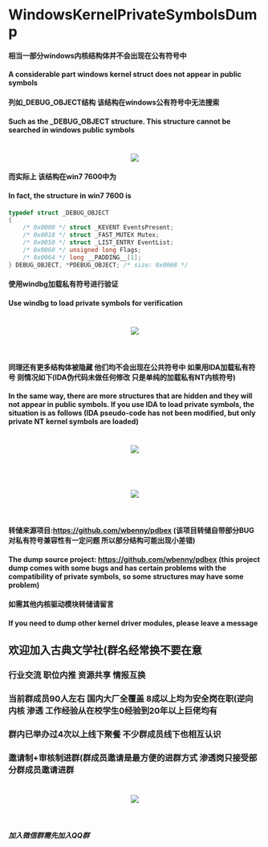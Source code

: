 # WindowsKernelPrivateSymbolsDump

#### 相当一部分windows内核结构体并不会出现在公有符号中

#### A considerable part windows kernel struct does not appear in public symbols

#### 列如_DEBUG_OBJECT结构 该结构在windows公有符号中无法搜索

#### Such as the _DEBUG_OBJECT structure. This structure cannot be searched in windows public symbols

<h1 align="center">
	<img src="1.png" >
</h1>

#### 而实际上 该结构在win7 7600中为

#### In fact, the structure in win7 7600 is

```cpp
typedef struct _DEBUG_OBJECT
{
	/* 0x0000 */ struct _KEVENT EventsPresent;
	/* 0x0018 */ struct _FAST_MUTEX Mutex;
	/* 0x0050 */ struct _LIST_ENTRY EventList;
	/* 0x0060 */ unsigned long Flags;
	/* 0x0064 */ long __PADDING__[1];
} DEBUG_OBJECT, *PDEBUG_OBJECT; /* size: 0x0068 */
```

#### 使用windbg加载私有符号进行验证

#### Use windbg to load private symbols for verification

<h1 align="center">
	<img src="2.png" >
	<br>
	<br>
</h1>

#### 同理还有更多结构体被隐藏 他们均不会出现在公共符号中 如果用IDA加载私有符号 则情况如下(IDA伪代码未做任何修改 只是单纯的加载私有NT内核符号)

#### In the same way, there are more structures that are hidden and they will not appear in public symbols. If you use IDA to load private symbols, the situation is as follows (IDA pseudo-code has not been modified, but only private NT kernel symbols are loaded)

<h1 align="center">
	<img src="3.png" >
	<br>
	<br>
</h1>

<h1 align="center">
	<img src="4.png" >
	<br>
	<br>
</h1>

#### 转储来源项目:https://github.com/wbenny/pdbex (该项目转储自带部分BUG 对私有符号兼容性有一定问题 所以部分结构可能出现小差错)

#### The dump source project: https://github.com/wbenny/pdbex (this project dump comes with some bugs and has certain problems with the compatibility of private symbols, so some structures may have some problem)

#### 如需其他内核驱动模块转储请留言

#### If you need to dump other kernel driver modules, please leave a message


## 欢迎加入古典文学社(群名经常换不要在意 

### 行业交流 职位内推 资源共享 情报互换

### 当前群成员90人左右 国内大厂全覆盖 8成以上均为安全岗在职(逆向 内核 渗透 工作经验从在校学生0经验到20年以上巨佬均有

### 群内已举办过4次以上线下聚餐 不少群成员线下也相互认识

### 邀请制+审核制进群(群成员邀请是最方便的进群方式 渗透岗只接受部分群成员邀请进群

<h1 align="center">
	<img src="123.JPG" >
	<br>
	<br>
</h1>

##### 加入微信群需先加入QQ群